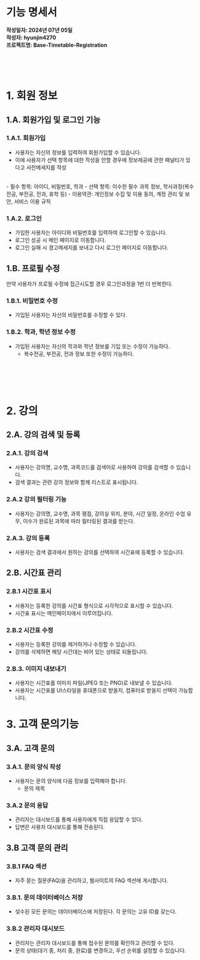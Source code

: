 # 기능 명세서
**작성일자: 2024년 07년 05일**<br>
**작성자: hyunjin4270**<br>
**프로젝트명: Base-Timetable-Registration**<br>

<br>
<br>
<br>

# 1. 회원 정보
<!-- **주의사항**<br>
ex1) 만약 복수전공, 부전공, 전과, 휴학일 경우
- A: 복수전공일 경우
    - 타 학부 복수전공의 정보는 제공하지 못한다고 사전메세지를 작성
    -  복수전공이 무엇인지, 복수전공의 이수가 완료된 전공 필수 과목 정보를 받아야함
- B: 부전공일 경우
    - 타 학부 부전공의 정보는 제공하지 못한다고 사전메세지를 작성
    - 부전공이 무엇인지 이수가 완료된 전공 필수 과목 정보를 받아야함
- C: 전과일 경우
    - 전과 이후 전공 필수 과목 정보를 받아야함

ex2) 만약 재수강 과목이 있을 경우
- 이에 대한 데이터를 받지 않고, 사용자가 임의로 넣으라는 사전메세지를 작성 -->

## 1.A. 회원가입 및 로그인 기능

### 1.A.1. 회원가입
 - 사용자는 자신의 정보를 입력하여 회원가입할 수 있습니다.
 - 이에 사용자가 선택 항목에 대한 작성을 안할 경우에 정보제공에 관한 패널티가 있다고 사전메세지를 작성
 <br>
    - 필수 항목: 아이디, 비밀번호, 학과
    - 선택 항목: 이수한 필수 과목 정보, 학사과정(복수전공, 부전공, 전과, 휴학 등)
    - 이용약관: 개인정보 수집 및 이용 동의, 계정 관리 및 보안, 서비스 이용 규칙

### 1.A.2. 로그인
- 가입한 사용자는 아이디와 비밀번호를 입력하여 로그인할 수 있습니다.
- 로그인 성공 시 메인 페이지로 이동합니다.
- 로그인 실패 시 경고메세지를 보내고 다시 로그인 페이지로 이동합니다.

## 1.B. 프로필 수정
만약 사용자가 프로필 수정에 접근시도할 경우 로그인과정을 1번 더 반복한다.

### 1.B.1. 비밀번호 수정
- 가입된 사용자는 자신의 비밀번호를 수정할 수 있다.

### 1.B.2. 학과, 학년 정보 수정
- 가입된 사용자는 자신의 학과와 학년 정보를 기입 또는 수정이 가능하다.
    - 복수전공, 부전공, 전과 정보 또한 수정이 가능하다.
 
 
 <br>
 <br>
 <br>
 <br>

# 2. 강의

## 2.A. 강의 검색 및 등록

### 2.A.1. 강의 검색
- 사용자는 강의명, 교수명, 과목코드를 검색어로 사용하여 강의를 검색할 수 있습니다.
- 검색 결과는 관련 강의 정보와 함께 리스트로 표시됩니다.

### 2.A.2 강의 필터링 기능
- 사용자는 강의명, 교수명, 과목 평점, 강의실 위치, 분야, 시간 일정, 온라인 수업 유무, 이수가 완료된 과목에 따라 필터링된 결과를 받는다.

### 2.A.3. 강의 등록
 - 사용자는 검색 결과에서 원하는 강의를 선택하여 시간표에 등록할 수 있습니다.



## 2.B. 시간표 관리

### 2.B.1 시간표 표시
- 사용자는 등록한 강의를 시간표 형식으로 시각적으로 표시할 수 있습니다.
- 시간표 표시는 메인페이지에서 이루어집니다.

### 2.B.2 시간표 수정
- 사용자는 등록한 강의를 제거하거나 수정할 수 있습니다.
- 강의를 삭제하면 해당 시간대는 비어 있는 상태로 되돌립니다.

### 2.B.3. 이미지 내보내기
- 사용자는 시간표를 이미지 파일(JPEG 또는 PNG)로 내보낼 수 있습니다.
- 사용자는 시간표를 UI스타일을 휴대폰으로 받을지, 컴퓨터로 받을지 선택이 가능합니다.


# 3. 고객 문의기능

## 3.A. 고객 문의

### 3.A.1. 문의 양식 작성
- 사용자는 문의 양식에 다음 정보를 입력해야 합니다.
    - 문의 제목

### 3.A.2 문의 응답
- 관리자는 대시보드를 통해 사용자에게 직접 응답할 수 있다.
- 답변은 사용자 대시보드를 통해 전송된다.

## 3.B 고객 문의 관리

### 3.B.1 FAQ 섹션
- 자주 묻는 질문(FAQ)을 관리하고, 웹사이트의 FAQ 섹션에 게시합니다.

### 3.B.1. 문의 데이터베이스 저장
- 섲수된 모든 문의는 데이터베이스에 저장된다. 각 문의는 고유 ID를 갖는다.

### 3.B.2 관리자 대시보드
- 관리자는 관리자 대시보드를 통해 접수된 문의를 확인하고 관리할 수 있다.
- 문의 상태(대기 중, 처리 중, 완료)를 변경하고, 우선 순위를 설정할 수 있습니다.
